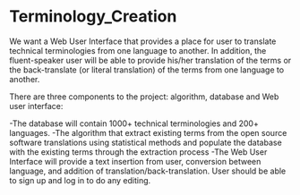 # Terminology_Creation

We want a Web User Interface that provides a place for user to translate technical terminologies from one language to another. In addition, the fluent-speaker user will be able to provide his/her translation of the terms or the back-translate (or literal translation) of the terms from one language to another.

There are three components to the project: algorithm, database and Web user interface: 

  -The database will contain 1000+ technical terminologies and 200+ languages.
  -The algorithm that extract existing terms from the open source software translations using statistical methods and populate the database with the existing terms through the extraction process 
  -The Web User Interface will provide a text insertion from user, conversion between language, and addition of translation/back-translation. User should be able to sign up and log in to do any editing.
